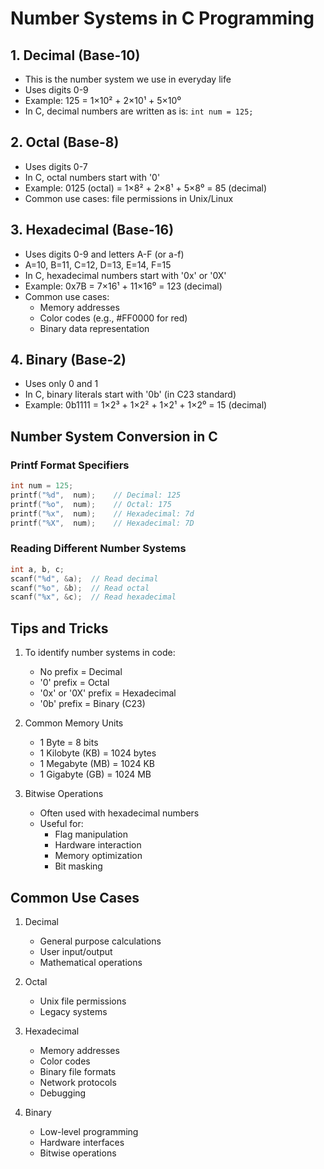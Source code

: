 # Number Systems in C Programming

## 1. Decimal (Base-10)
- This is the number system we use in everyday life
- Uses digits 0-9
- Example: 125 = 1×10² + 2×10¹ + 5×10⁰
- In C, decimal numbers are written as is: `int num = 125;`

## 2. Octal (Base-8)
- Uses digits 0-7
- In C, octal numbers start with '0'
- Example: 0125 (octal) = 1×8² + 2×8¹ + 5×8⁰ = 85 (decimal)
- Common use cases: file permissions in Unix/Linux

## 3. Hexadecimal (Base-16)
- Uses digits 0-9 and letters A-F (or a-f)
- A=10, B=11, C=12, D=13, E=14, F=15
- In C, hexadecimal numbers start with '0x' or '0X'
- Example: 0x7B = 7×16¹ + 11×16⁰ = 123 (decimal)
- Common use cases: 
  - Memory addresses
  - Color codes (e.g., #FF0000 for red)
  - Binary data representation

## 4. Binary (Base-2)
- Uses only 0 and 1
- In C, binary literals start with '0b' (in C23 standard)
- Example: 0b1111 = 1×2³ + 1×2² + 1×2¹ + 1×2⁰ = 15 (decimal)

## Number System Conversion in C

### Printf Format Specifiers
```c
int num = 125;
printf("%d",  num);    // Decimal: 125
printf("%o",  num);    // Octal: 175
printf("%x",  num);    // Hexadecimal: 7d
printf("%X",  num);    // Hexadecimal: 7D
```

### Reading Different Number Systems
```c
int a, b, c;
scanf("%d", &a);  // Read decimal
scanf("%o", &b);  // Read octal
scanf("%x", &c);  // Read hexadecimal
```

## Tips and Tricks
1. To identify number systems in code:
   - No prefix = Decimal
   - '0' prefix = Octal
   - '0x' or '0X' prefix = Hexadecimal
   - '0b' prefix = Binary (C23)

2. Common Memory Units
   - 1 Byte = 8 bits
   - 1 Kilobyte (KB) = 1024 bytes
   - 1 Megabyte (MB) = 1024 KB
   - 1 Gigabyte (GB) = 1024 MB

3. Bitwise Operations
   - Often used with hexadecimal numbers
   - Useful for:
     - Flag manipulation
     - Hardware interaction
     - Memory optimization
     - Bit masking

## Common Use Cases
1. Decimal
   - General purpose calculations
   - User input/output
   - Mathematical operations

2. Octal
   - Unix file permissions
   - Legacy systems

3. Hexadecimal
   - Memory addresses
   - Color codes
   - Binary file formats
   - Network protocols
   - Debugging

4. Binary
   - Low-level programming
   - Hardware interfaces
   - Bitwise operations
